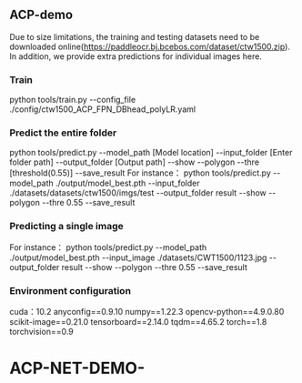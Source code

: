 ## ACP-demo
Due to size limitations, the training and testing datasets need to be downloaded online(https://paddleocr.bj.bcebos.com/dataset/ctw1500.zip). In addition, we provide extra predictions for individual images here. 


### Train
python tools/train.py --config_file ./config/ctw1500_ACP_FPN_DBhead_polyLR.yaml

### Predict the entire folder

python tools/predict.py --model_path [Model location]  --input_folder [Enter folder path] --output_folder [Output path] --show --polygon --thre [threshold(0.55)] --save_result
For instance：
python tools/predict.py --model_path ./output/model_best.pth  --input_folder ./datasets/datasets/ctw1500/imgs/test --output_folder result --show --polygon --thre 0.55 --save_result


### Predicting a single image
For instance：
python tools/predict.py --model_path ./output/model_best.pth  --input_image ./datasets/CWT1500/1123.jpg --output_folder result --show --polygon --thre 0.55 --save_result


### Environment configuration
cuda：10.2
anyconfig==0.9.10
numpy==1.22.3
opencv-python==4.9.0.80
scikit-image==0.21.0
tensorboard==2.14.0
tqdm==4.65.2
torch==1.8
torchvision==0.9
# ACP-NET-DEMO-
